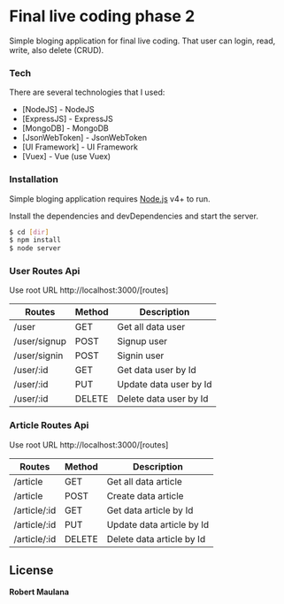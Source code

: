 # Final live coding phase 2

Simple bloging application for final live coding. That user can login, read, write, also delete (CRUD).

### Tech

There are several technologies that I used:

* [NodeJS] - NodeJS
* [ExpressJS] - ExpressJS
* [MongoDB] - MongoDB
* [JsonWebToken] - JsonWebToken
* [UI Framework] - UI Framework
* [Vuex] - Vue (use Vuex)


### Installation

Simple bloging application requires [Node.js](https://nodejs.org/) v4+ to run.

Install the dependencies and devDependencies and start the server.

```sh
$ cd [dir]
$ npm install
$ node server
```

### User Routes Api

Use root URL http://localhost:3000/[routes]

| Routes | Method | Description |
| ------ | ------ | ------ |
| /user | GET | Get all data user |
| /user/signup | POST | Signup user |
| /user/signin | POST | Signin user |
| /user/:id | GET | Get data user by Id
| /user/:id | PUT | Update data user by Id
| /user/:id | DELETE | Delete data user by Id


### Article Routes Api

Use root URL http://localhost:3000/[routes]

| Routes | Method | Description |
| ------ | ------ | ------ |
| /article | GET | Get all data article |
| /article | POST | Create data article |
| /article/:id | GET | Get data article by Id
| /article/:id | PUT | Update data article by Id
| /article/:id | DELETE | Delete data article by Id

License
----



**Robert Maulana**

